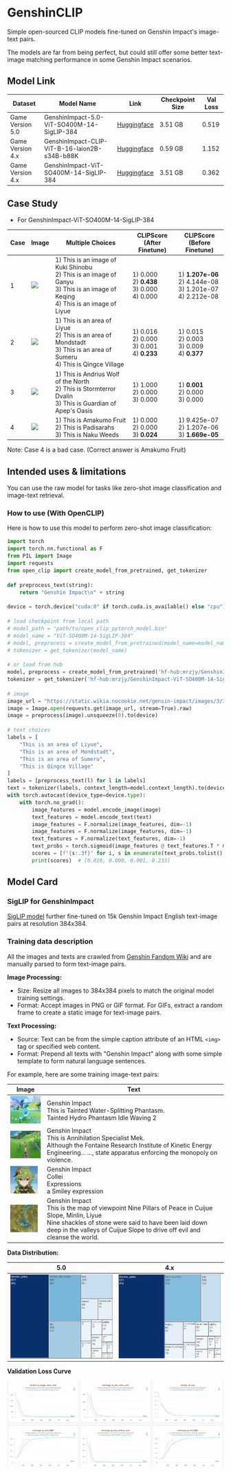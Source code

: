 # GenshinCLIP
Simple open-sourced CLIP models fine-tuned on Genshin Impact's image-text pairs.

The models are far from being perfect, but could still offer some better text-image matching performance in some Genshin Impact scenarios.

## Model Link

| Dataset          | Model Name                                    | Link                                                                                      | Checkpoint Size | Val Loss |
|------------------|-----------------------------------------------|-------------------------------------------------------------------------------------------|-----------------|----------|
| Game Version 5.0 | GenshinImpact-5.0-ViT-SO400M-14-SigLIP-384    | [Huggingface](https://huggingface.co/mrzjy/GenshinImpact-5.0-ViT-SO400M-14-SigLIP-384)    | 3.51 GB         | 0.519    |
| Game Version 4.x | GenshinImpact-CLIP-ViT-B-16-laion2B-s34B-b88K | [Huggingface](https://huggingface.co/mrzjy/GenshinImpact-CLIP-ViT-B-16-laion2B-s34B-b88K) | 0.59 GB         | 1.152    |
| Game Version 4.x | GenshinImpact-ViT-SO400M-14-SigLIP-384        | [Huggingface](https://huggingface.co/mrzjy/GenshinImpact-ViT-SO400M-14-SigLIP-384)        | 3.51 GB         | 0.362    |

## Case Study

- For GenshinImpact-ViT-SO400M-14-SigLIP-384

| Case | Image                                                                                                                                              | Multiple Choices                                                                                                                        | CLIPScore<br/>(After Finetune)                   | CLIPScore<br/>(Before Finetune)                                     |
|------|----------------------------------------------------------------------------------------------------------------------------------------------------|-----------------------------------------------------------------------------------------------------------------------------------------|--------------------------------------------------|---------------------------------------------------------------------|
| 1    | <img src="https://static.wikia.nocookie.net/gensin-impact/images/2/24/Ganyu_Card.png/revision/latest?cb=20230519012433" height="64">               | 1) This is an image of Kuki Shinobu<br/>2) This is an image of Ganyu<br/>3) This is an image of Keqing<br/>4) This is an image of Liyue | 1) 0.000<br>2) **0.438**<br>3) 0.000<br>4) 0.000 | 1) **1.207e-06**<br/>2) 4.144e-08<br/>3) 1.201e-07<br/>4) 2.212e-08 |
| 2    | <img src="https://static.wikia.nocookie.net/gensin-impact/images/3/33/Qingce_Village.png/revision/latest?cb=20220626161951" height="64">           | 1) This is an area of Liyue<br/>2) This is an area of Mondstadt<br/>3) This is an area of Sumeru<br/>4) This is Qingce Village          | 1) 0.016<br>2) 0.000<br>3) 0.001<br>4) **0.233** | 1) 0.015<br/>2) 0.003<br/>3) 0.009<br/>4) **0.377**                 |
| 3    | <img src="https://static.wikia.nocookie.net/gensin-impact/images/0/0c/Enemy_Boreas.png/revision/latest?cb=20210426192800" height="64">             | 1) This is Andrius Wolf of the North<br/>2) This is Stormterror Dvalin<br/>3) This is Guardian of Apep's Oasis                          | 1) 1.000<br>2) 0.000<br>3) 0.000                 | 1) **0.001**<br/>2) 0.000<br/>3) 0.000                              |
| 4    | <img src="https://static.wikia.nocookie.net/gensin-impact/images/2/24/Item_Amakumo_Fruit_Wild.png/revision/latest?cb=20220601235905" height="64">  | 1) This is Amakumo Fruit<br/>2) This is Padisarahs<br/>3) This is Naku Weeds                                                            | 1) 0.000<br>2) 0.000<br>3) **0.024**             | 1) 9.425e-07<br/>2) 1.207e-06<br/>3) **1.669e-05**                  |

Note: Case 4 is a bad case. (Correct answer is Amakumo Fruit)


## Intended uses & limitations

You can use the raw model for tasks like zero-shot image classification and image-text retrieval.

### How to use (With OpenCLIP)

Here is how to use this model to perform zero-shot image classification:

```python
import torch
import torch.nn.functional as F
from PIL import Image
import requests
from open_clip import create_model_from_pretrained, get_tokenizer

def preprocess_text(string):
    return "Genshin Impact\n" + string

device = torch.device("cuda:0" if torch.cuda.is_available() else "cpu")

# load checkpoint from local path
# model_path = "path/to/open_clip_pytorch_model.bin"
# model_name = "ViT-SO400M-14-SigLIP-384"
# model, preprocess = create_model_from_pretrained(model_name=model_name, pretrained=model_path, device=device)
# tokenizer = get_tokenizer(model_name)

# or load from hub
model, preprocess = create_model_from_pretrained('hf-hub:mrzjy/GenshinImpact-ViT-SO400M-14-SigLIP-384')
tokenizer = get_tokenizer('hf-hub:mrzjy/GenshinImpact-ViT-SO400M-14-SigLIP-384')

# image
image_url = "https://static.wikia.nocookie.net/gensin-impact/images/3/33/Qingce_Village.png"
image = Image.open(requests.get(image_url, stream=True).raw)
image = preprocess(image).unsqueeze(0).to(device)

# text choices
labels = [
    "This is an area of Liyue",
    "This is an area of Mondstadt",
    "This is an area of Sumeru",
    "This is Qingce Village"
]
labels = [preprocess_text(l) for l in labels]
text = tokenizer(labels, context_length=model.context_length).to(device)
with torch.autocast(device_type=device.type):
    with torch.no_grad():
        image_features = model.encode_image(image)
        text_features = model.encode_text(text)
        image_features = F.normalize(image_features, dim=-1)
        image_features = F.normalize(image_features, dim=-1)
        text_features = F.normalize(text_features, dim=-1)
        text_probs = torch.sigmoid(image_features @ text_features.T * model.logit_scale.exp() + model.logit_bias)
        scores = [f"{s:.3f}" for i, s in enumerate(text_probs.tolist()[0])]
        print(scores)  # [0.016, 0.000, 0.001, 0.233]
```

## Model Card
### SigLIP for GenshinImpact

[SigLIP model](https://huggingface.co/timm/ViT-SO400M-14-SigLIP-384) further fine-tuned on 15k Genshin Impact English text-image pairs at resolution 384x384.

### Training data description

All the images and texts are crawled from [Genshin Fandom Wiki](https://genshin-impact.fandom.com/wiki) and are manually parsed to form text-image pairs.

**Image Processing:**
- Size: Resize all images to 384x384 pixels to match the original model training settings.
- Format: Accept images in PNG or GIF format. For GIFs, extract a random frame to create a static image for text-image pairs.

**Text Processing:**
- Source: Text can be from the simple caption attribute of an HTML `<img>` tag or specified web content.
- Format: Prepend all texts with "Genshin Impact" along with some simple template to form natural language sentences.

For example, here are some training image-text pairs:

| Image                                                                | Text                                                                                                                                                                                                                                          |
|----------------------------------------------------------------------|-----------------------------------------------------------------------------------------------------------------------------------------------------------------------------------------------------------------------------------------------|
| <img src="img/9361c6fe-dabe-43b3-ae76-9731e4b73e1b.png" height="64"> | Genshin Impact<br/>This is Tainted Water-Splitting Phantasm.<br/>Tainted Hydro Phantasm Idle Waving 2                                                                                                                                         |
| <img src="img/911d0f58-dc35-4dfb-9afc-79a2d582881b.png" height="64"> | Genshin Impact<br/>This is Annihilation Specialist Mek.<br/>Although the Fontaine Research Institute of Kinetic Energy Engineering... ..., state apparatus enforcing the monopoly on violence.                                                |
| <img src="img/bd94b015-153f-41de-b8d4-049ba29481e3.png" height="64"> | Genshin Impact<br/>Collei<br/>Expressions<br/>a Smiley expression                                                                                                                                                                             |
| <img src="img/36a956e1-e6af-43bc-a71b-a893fe1bcf9e.png" height="64"> | Genshin Impact<br/>This is the map of viewpoint Nine Pillars of Peace in Cuijue Slope, Minlin, Liyue<br/>Nine shackles of stone were said to have been laid down deep in the valleys of Cuijue Slope to drive off evil and cleanse the world. |

**Data Distribution:**

| 5.0                                                    | 4.x                                                |
|--------------------------------------------------------|----------------------------------------------------|
| <img src="img/data_distribution_5.0.png" height="196"> | <img src="img/data_distribution.png" height="196"> |


**Validation Loss Curve**

![loss_curve.png](img%2Floss_curve.png)
